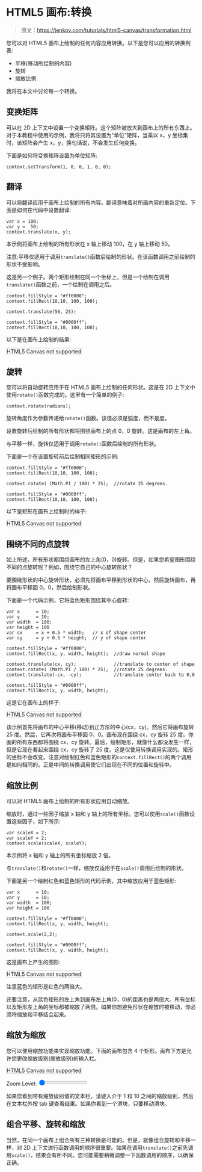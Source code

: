 # HTML5 画布:转换

> 原文：<https://jenkov.com/tutorials/html5-canvas/transformation.html>

您可以对 HTML5 画布上绘制的任何内容应用转换。以下是您可以应用的转换列表:

*   平移(移动所绘制的内容)
*   旋转
*   缩放比例

我将在本文中讨论每一个转换。

## 变换矩阵

可以在 2D 上下文中设置一个变换矩阵。这个矩阵被放大到画布上的所有东西上。对于本教程中使用的示例，我将只将其设置为“单位”矩阵，当乘以 x，y 坐标集时，该矩阵会产生 x，y，换句话说，不会发生任何变换。

下面是如何将变换矩阵设置为单位矩阵:

```
context.setTransform(1, 0, 0, 1, 0, 0);

```

## 翻译

可以将翻译应用于画布上绘制的所有内容。翻译意味着对所画内容的重新定位。下面是如何在代码中设置翻译:

```
var x = 100;
var y =  50;
context.translate(x, y);

```

本示例将画布上绘制的所有形状在 x 轴上移动 100，在 y 轴上移动 50。

注意:平移仅适用于调用`translate()`函数后绘制的形状。在该函数调用之前绘制的形状不受影响。

这是另一个例子。两个矩形绘制在同一个坐标上，但是一个绘制在调用`translate()`函数之前，一个绘制在调用之后。

```
context.fillStyle = "#ff0000";
context.fillRect(10,10, 100, 100);

context.translate(50, 25);

context.fillStyle = "#0000ff";
context.fillRect(10,10, 100, 100);

```

以下是在画布上绘制的结果:

<canvas id="ex1" width="500" height="150" style="border: 1px solid #cccccc;">HTML5 Canvas not supported</canvas>

## 旋转

您可以将自动旋转应用于在 HTML5 画布上绘制的任何形状。这是在 2D 上下文中使用`rotate()`函数完成的。这里有一个简单的例子:

```
context.rotate(radians);

```

旋转角度作为参数传递给`rotate()`函数。该值必须是弧度，而不是度。

设置旋转后绘制的所有形状都将围绕画布上的点 0，0 旋转。这是画布的左上角。

与平移一样，旋转仅适用于调用`rotate()`函数后绘制的所有形状。

下面是一个在设置旋转前后绘制相同矩形的示例:

```
context.fillStyle = "#ff0000";
context.fillRect(10,10, 100, 100);

context.rotate( (Math.PI / 180) * 25);  //rotate 25 degrees.

context.fillStyle = "#0000ff";
context.fillRect(10,10, 100, 100);

```

以下是矩形在画布上绘制时的样子:

<canvas id="ex2" width="500" height="150" style="border: 1px solid #cccccc;">HTML5 Canvas not supported</canvas>

## 围绕不同的点旋转

如上所述，所有形状都围绕画布的左上角(0，0)旋转。但是，如果您希望图形围绕不同的点旋转呢？例如，围绕它自己的中心旋转形状？

要围绕形状的中心旋转形状，必须先将画布平移到形状的中心，然后旋转画布，再将画布平移回 0，0，然后绘制形状。

下面是一个代码示例，它将蓝色矩形围绕其中心旋转:

```
var x      = 10;
var y      = 10;
var width  = 100;
var height = 100
var cx     = x + 0.5 * width;   // x of shape center
var cy     = y + 0.5 * height;  // y of shape center

context.fillStyle = "#ff0000";
context.fillRect(x, y, width, height);  //draw normal shape

context.translate(cx, cy);              //translate to center of shape
context.rotate( (Math.PI / 180) * 25);  //rotate 25 degrees.
context.translate(-cx, -cy);            //translate center back to 0,0

context.fillStyle = "#0000ff";
context.fillRect(x, y, width, height);

```

这是它在画布上的样子:

<canvas id="ex3" width="500" height="150" style="border: 1px solid #cccccc;">HTML5 Canvas not supported</canvas>

该示例首先将画布的中心平移(移动)到正方形的中心(cx，cy)。然后它将画布旋转 25 度。然后，它再次将画布平移回 0，0。画布现在围绕 cx，cy 旋转 25 度。你画的所有东西都将围绕 cx，cy 旋转。最后，绘制矩形，就像什么都没发生一样，但是它现在看起来围绕 cx，cy 旋转了 25 度。这是仅使用转换调用实现的。矩形的坐标不会改变。注意对绘制红色和蓝色矩形的`context.fillRect()`的两个调用是如何相同的。正是中间的转换调用使它们出现在不同的位置和旋转中。

## 缩放比例

可以对 HTML5 画布上绘制的所有形状应用自动缩放。

缩放时，通过一些因子缩放 x 轴和 y 轴上的所有坐标。您可以使用`scale()`函数设置这些因子，如下所示:

```
var scaleX = 2;
var scaleY = 2;
context.scale(scaleX, scaleY);

```

本示例将 x 轴和 y 轴上的所有坐标缩放 2 倍。

与`translate()`和`rotate()`一样，缩放仅适用于在`scale()`调用后绘制的形状。

下面是另一个绘制红色和蓝色矩形的代码示例，其中缩放应用于蓝色矩形:

```
var x      = 10;
var y      = 10;
var width  = 100;
var height = 100

context.fillStyle = "#ff0000";
context.fillRect(x, y, width, height);

context.scale(2,2);

context.fillStyle = "#0000ff";
context.fillRect(x, y, width, height);

```

这是画布上产生的图形:

<canvas id="ex5" width="500" height="250" style="border: 1px solid #cccccc;">HTML5 Canvas not supported</canvas>

注意蓝色的矩形是红色的两倍大。

还要注意，从蓝色矩形的左上角到画布左上角(0，0)的距离也是两倍大。所有坐标以及矩形左上角的坐标都被缩放了两倍。如果你想避免形状在缩放时被移动，你必须将缩放和平移结合起来。

## 缩放为缩放

您可以使用缩放功能来实现缩放功能。下面的画布包含 4 个矩形。画布下方是允许您更改缩放级别(缩放级别)的输入栏。

<canvas id="ex6" width="500" height="250" style="border: 1px solid #cccccc;">HTML5 Canvas not supported</canvas>

Zoom Level: <input type="range" id="zoom" min="1" max="10" value="1">  

如果您看到带有缩放级别值的文本栏，请键入介于 1 和 10 之间的缩放级别，然后在文本栏外按 tab 键查看结果。如果你看到一个滑块，只要移动滑块。

## 组合平移、旋转和缩放

当然，在同一个画布上组合所有三种转换是可能的。但是，就像组合旋转和平移一样，对 2D 上下文进行函数调用的顺序很重要。如果在调用`translate()`之前先调用`scale()`，结果会有所不同。您可能需要稍微调整一下函数调用的顺序，以确保正确。
